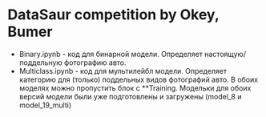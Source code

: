 # DataSaur competition by Okey, Bumer
* Binary.ipynb - код для бинарной модели. Определяет настоящую/поддельную фотографию авто.
* Multiclass.ipynb - код для мультилейбл модели. Определяет категорию для (только) поддельных видов фотографий авто.
В обоих моделях можно пропустить блок с **Training. Модельки для обоих версий модели были уже подготовлены и загружены (model_8 и model_19_multi)
